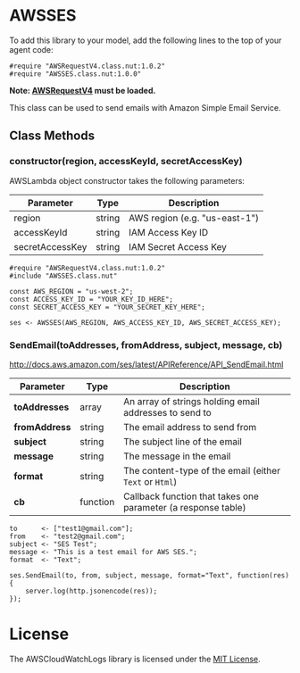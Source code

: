 # AWSSES

To add this library to your model, add the following lines to the top of your agent code:

```
#require "AWSRequestV4.class.nut:1.0.2"
#require "AWSSES.class.nut:1.0.0"
```

**Note: [AWSRequestV4](https://github.com/electricimp/AWSRequestV4/) must be loaded.**

This class can be used to send emails with Amazon Simple Email Service.

## Class Methods


### constructor(region, accessKeyId, secretAccessKey)

AWSLambda object constructor takes the following parameters:

 Parameter             | Type           | Description
---------------------- | -------------- | -----------
region                 | string         | AWS region (e.g. "us-east-1")
accessKeyId            | string         | IAM Access Key ID
secretAccessKey        | string         | IAM Secret Access Key

``` squirrel
#require "AWSRequestV4.class.nut:1.0.2"
#include "AWSSES.class.nut"

const AWS_REGION = "us-west-2";
const ACCESS_KEY_ID = "YOUR_KEY_ID_HERE";
const SECRET_ACCESS_KEY = "YOUR_SECRET_KEY_HERE";

ses <- AWSSES(AWS_REGION, AWS_ACCESS_KEY_ID, AWS_SECRET_ACCESS_KEY);

```

### SendEmail(toAddresses, fromAddress, subject, message, cb)

http://docs.aws.amazon.com/ses/latest/APIReference/API_SendEmail.html

 Parameter       | Type        | Description
---------------- | ----------- | -------------
**toAddresses**  | array       | An array of strings holding email addresses to send to
**fromAddress**  | string      | The email address to send from
**subject**      | string      | The subject line of the email
**message**      | string      | The message in the email
**format**       | string      | The content-type of the email (either `Text` or `Html`)
**cb**           | function    | Callback function that takes one parameter (a response table)

```squirrel
to      <- ["test1@gmail.com"];
from    <- "test2@gmail.com";
subject <- "SES Test";
message <- "This is a test email for AWS SES.";
format  <- "Text";

ses.SendEmail(to, from, subject, message, format="Text", function(res) {
    server.log(http.jsonencode(res));
});
```

# License

The AWSCloudWatchLogs library is licensed under the [MIT License](https://github.com/electricimp/thethingsapi/tree/master/LICENSE).
